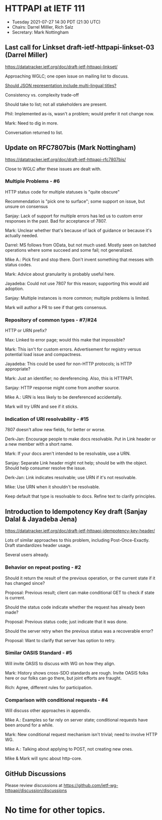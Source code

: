 # HTTPAPI at IETF 111

* Tuesday 2021-07-27 14:30 PDT (21:30 UTC)
* Chairs: Darrel Milller, Rich Salz
* Secretary: Mark Nottingham


## Last call for Linkset draft-ietf-httpapi-linkset-03 (Darrel Miller)

https://datatracker.ietf.org/doc/draft-ietf-httpapi-linkset/

Approaching WGLC; one open issue on mailing list to discuss.

[Should JSON representation include multi-lingual titles?](https://mailarchive.ietf.org/arch/msg/httpapi/lTMEGZS-vFQVDrc7CFscrLAeTn0/)

Consistency vs. complexity trade-off

Should take to list; not all stakeholders are present.

Phil:  Implemented as-is, wasn't a problem; would prefer it not change now.

Mark:  Need to dig in more.

Conversation returned to list.

## Update on RFC7807bis (Mark Nottingham)

https://datatracker.ietf.org/doc/draft-ietf-httpapi-rfc7807bis/

Close to WGLC after these issues are dealt with.

### Multiple Problems - #6

HTTP status code for multiple statuses is "quite obscure"

Recommendation is "pick one to surface"; some support on issue, but unsure on consensus

Sanjay:   Lack of support for multiple errors has led us to custom error responses in the past. Bad for acceptance of 7807.

Mark:     Unclear whether that's because of lack of guidance or because it's actually needed.

Darrel:   MS follows from OData, but not much used. Mostly seen on batched operations where some succeed and some fail; not generalized.

Mike A.:  Pick first and stop there. Don't invent something that messes with status codes.

Mark:     Advice about granularity is probably useful here.

Jayadeba: Could not use 7807 for this reason; supporting this would aid adoption.

Sanjay:   Multiple instances is more common; multiple problems is limited.

Mark will author a PR to see if that gets consensus.

### Repository of common types - #7/#24

HTTP or URN prefix?

Max:      Linked to error page; would this make that impossible?

Mark:     This isn't for custom errors. Advertisement for registry versus potential load issue and compactness.

Jayadeba: This could be used for non-HTTP protocols; is HTTP appropriate?

Mark:     Just an identifier; no dereferencing. Also, this is HTTPAPI.

Sanjay:   HTTP response might come from another source.

Mike A.:  URN is less likely to be dereferenced accidentally.

Mark will try URN and see if it sticks.

### Indication of URI resolvability - #15

7807 doesn't allow new fields, for better or worse.

Derk-Jan: Encourage people to make docs resolvable. Put in Link header or a new member with a short name.

Mark:     If your docs aren't intended to be resolvable, use a URN.

Sanjay:   Separate Link header might not help; should be with the object. Should help consumer resolve the issue.

Derk-Jan: Link indicates resolvable; use URN if it's not resolvable.

Mike:     Use URN when it shouldn't be resolvable.

Keep default that type is resolvable to docs. Refine text to clarify principles.

## Introduction to Idempotency Key draft (Sanjay Dalal & Jayadeba Jena)

https://datatracker.ietf.org/doc/draft-ietf-httpapi-idempotency-key-header/

Lots of similar approaches to this problem, including Post-Once-Exactly.  Draft standardizes header usage.

Several users already.

### Behavior on repeat posting - #2

Should it return the result of the previous operation, or the current state if it has changed since?

Proposal: Previous result; client can make conditional GET to check if state is current.

Should the status code indicate whether the request has already been made?

Proposal: Previous status code; just indicate that it was done.

Should the server retry when the previous status was a recoverable error?

Proposal: Want to clarify that server has option to retry.

### Similar OASIS Standard - #5

Will invite OASIS to discuss with WG on how they align.

Mark:     History shows cross-SDO standards are rough. Invite OASIS folks here or our folks can go there, but joint efforts are fraught.

Rich:     Agree, different rules for participation.

### Comparison with conditional requests - #4

Will discuss other approaches in appendix.

Mike A.:  Examples so far rely on server state; conditional requests have been around for a while.

Mark:     New conditional request mechanism isn't trivial; need to involve HTTP WG.

Mike A.:  Talking about applying to POST, not creating new ones.

Mike & Mark will sync about http-core.

## GitHub Discussions

Please review discussions at https://github.com/ietf-wg-httpapi/discussion/discussions

# No time for other topics.
